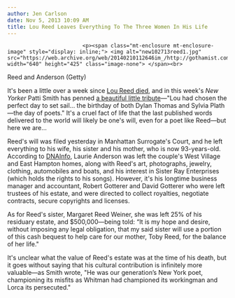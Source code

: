 ```yaml
---
author: Jen Carlson
date: Nov 5, 2013 10:09 AM
title: Lou Reed Leaves Everything To The Three Women In His Life
---
```



                            
                            
                            
                            <p><span class="mt-enclosure mt-enclosure-image" style="display: inline;"> <img alt="new102713reed1.jpg" src="https://web.archive.org/web/20140210112646im_/http://gothamist.com/attachments/arts_jen/new102713reed1.jpg" width="640" height="425" class="image-none"> </span><br>
<span class="photo_caption">Reed and Anderson (Getty)</span></p>

<p>It&apos;s been a little over a week since <a href="https://web.archive.org/web/20140210112646/http://gothamist.com/2013/10/27/lou_reed_is_dead_at_71.php">Lou Reed died</a>, and in this week&apos;s <em>New Yorker</em> Patti Smith has penned <a href="https://web.archive.org/web/20140210112646/http://www.newyorker.com/talk/2013/11/11/131111ta_talk_smith">a beautiful little tribute</a>&#x2014;&quot;Lou had chosen the perfect day to set sail... the birthday of both Dylan Thomas and Sylvia Plath&#x2014;the day of poets.&quot; It&apos;s a cruel fact of life that the last published words delivered to the world will likely be one&apos;s will, even for a poet like Reed&#x2014;but here we are...</p>

<p>Reed&apos;s will was filed yesterday in Manhattan Surrogate&apos;s Court, and he left everything to his wife, his sister and his mother, who is now 93-years-old. According to <a href="https://web.archive.org/web/20140210112646/http://www.dnainfo.com/new-york/20131104/west-village/lou-reed-leaves-west-village-hamptons-homes-laurie-anderson">DNAInfo</a>, Laurie Anderson was left the couple&apos;s West Village and East Hampton homes, along with Reed&apos;s art, photographs, jewelry, clothing, automobiles and boats, and his interest in Sister Ray Enterprises (which holds the rights to his songs). However, it&apos;s his longtime business manager and accountant, Robert Gotterer and David Gotterer who were left trustees of his estate, and were directed to collect royalties, negotiate contracts, secure copyrights and licenses.</p>

<p>As for Reed&apos;s sister, Margaret Reed Weiner, she was left 25% of his residuary estate, and $500,000&#x2014;being told: &#x201C;It is my hope and desire, without imposing any legal obligation, that my said sister will use a portion of this cash bequest to help care for our mother, Toby Reed, for the balance of her life.&quot;</p>

<p>It&apos;s unclear what the value of Reed&apos;s estate was at the time of his death, but it goes without saying that his cultural contribution is infinitely more valuable&#x2014;as Smith wrote, &quot;He was our generation&#x2019;s New York poet, championing its misfits as Whitman had championed its workingman and Lorca its persecuted.&quot;</p>
                            
                            
                            